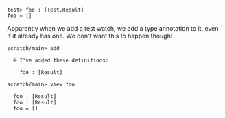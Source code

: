 ``` unison
test> foo : [Test.Result]
foo = []
```

Apparently when we add a test watch, we add a type annotation to it, even if it already has one. We don't want this to happen though\!

``` ucm
scratch/main> add

  ⍟ I've added these definitions:
  
    foo : [Result]

scratch/main> view foo

  foo : [Result]
  foo : [Result]
  foo = []

```
